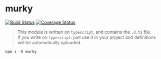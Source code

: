 # murky

[![Build Status](https://travis-ci.org/nskazki/murky.svg)](https://travis-ci.org/nskazki/murky)
[![Coverage Status](https://coveralls.io/repos/github/nskazki/murky/badge.svg?branch=master)](https://coveralls.io/github/nskazki/murky)

>This module is written on `typescript`, and contains the `.d.ts` file.
><br>If you write on `typescript`: just use it in your project and definitions will be automatically uploaded.

```
npm i -S murky
```

